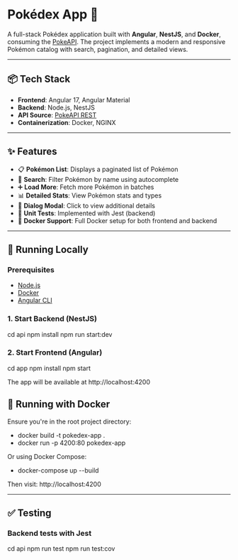 # Pokédex App 🧬

A full-stack Pokédex application built with **Angular**, **NestJS**, and **Docker**, consuming the [PokeAPI](https://pokeapi.co/). The project implements a modern and responsive Pokémon catalog with search, pagination, and detailed views.

---

## 📦 Tech Stack

- **Frontend**: Angular 17, Angular Material
- **Backend**: Node.js, NestJS
- **API Source**: [PokeAPI REST](https://pokeapi.co/)
- **Containerization**: Docker, NGINX

---

## ✨ Features

- 📋 **Pokémon List**: Displays a paginated list of Pokémon
- 🔎 **Search**: Filter Pokémon by name using autocomplete
- ➕ **Load More**: Fetch more Pokémon in batches
- 📊 **Detailed Stats**: View Pokémon stats and types
- 💬 **Dialog Modal**: Click to view additional details
- 🧪 **Unit Tests**: Implemented with Jest (backend)
- 🐳 **Docker Support**: Full Docker setup for both frontend and backend

---

## 🚀 Running Locally

### Prerequisites

- [Node.js](https://nodejs.org/)
- [Docker](https://www.docker.com/)
- [Angular CLI](https://angular.io/cli)

### 1. Start Backend (NestJS)

cd api
npm install
npm run start:dev

### 2. Start Frontend (Angular)

cd app
npm install
npm start

The app will be available at http://localhost:4200

## 🚀 Running with Docker

Ensure you're in the root project directory:
- docker build -t pokedex-app .
- docker run -p 4200:80 pokedex-app

Or using Docker Compose:

- docker-compose up --build

Then visit: http://localhost:4200

---

## ✅ Testing

### Backend tests with Jest

cd api
npm run test
npm run test:cov
